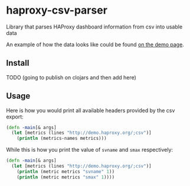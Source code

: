 # haproxy-csv-parser

Library that parses HAProxy dashboard information from csv into usable data

An example of how the data looks like could be found [on the demo page](http://demo.haproxy.org/;csv).

## Install

TODO (going to publish on clojars and then add here)

## Usage

Here is how you would print all available headers provided by the csv export:

```clojure
(defn -main[& args]
  (let [metrics (lines "http://demo.haproxy.org/;csv")]
    (println (metrics-names metrics)))
```

While this is how you print the value of `svname` and `smax` respectively:

```clojure
(defn -main[& args]
  (let [metrics (lines "http://demo.haproxy.org/;csv")]
    (println (metric metrics "svname" 1))
    (println (metric metrics "smax" 1))))
```